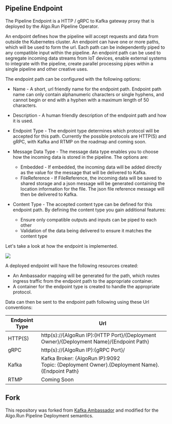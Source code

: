 ## Pipeline Endpoint

The Pipeline Endpoint is a HTTP / gRPC to Kafka gateway proxy that is deployed by the Algo.Run Pipeline Operator.

An endpoint defines how the pipeline will accept requests and data from outside the Kubernetes cluster. An endpoint can have one or more paths, which will be used to form the url. Each path can be independently piped to any compatible input within the pipeline. An endpoint path can be used to segregate incoming data streams from IoT devices, enable external systems to integrate with the pipeline, create parallel processing pipes within a single pipeline and other creative uses.

The endpoint path can be configured with the following options:

- Name - A short, url friendly name for the endpoint path. Endpoint path name can only contain alphanumeric characters or single hyphens, and cannot begin or end with a hyphen with a maximum length of 50 characters.
- Description - A human friendly description of the endpoint path and how it is used.
- Endpoint Type - The endpoint type determines which protocol will be accepted for this path. Currently the possible protocols are HTTP(S) and gRPC, with Kafka and RTMP on the roadmap and coming soon.
- Message Data Type - The message data type enables you to choose how the incoming data is stored in the pipeline. The options are:

	- Embedded - If embedded, the incoming data will be added directly as the value for the message that will be delivered to Kafka.
	- FileReference - If FileReference, the incoming data will be saved to shared storage and a json message will be generated containing the location information for the file. The json file reference message will then be delivered to Kafka.
- Content Type - The accepted content type can be defined for this endpoint path. By defining the content type you gain additional features:

	- Ensure only compatible outputs and inputs can be piped to each other
	- Validation of the data being delivered to ensure it matches the content type

Let's take a look at how the endpoint is implemented.

![](https://content.algohub.com/assets/Endpoint-Deployment.png)

A deployed endpoint will have the following resources created:

- An Ambassador mapping will be generated for the path, which routes ingress traffic from the endpoint path to the appropriate container.
- A container for the endpoint type is created to handle the appropriate protocol.

Data can then be sent to the endpoint path following using these Url conventions:

|Endpoint Type|Url|
| ------------ | ------------ |
|HTTP(S)|http(s)://{AlgoRun IP}:{HTTP Port}/{Deployment Owner}/{Deployment Name}/{Endpoint Path}|
|gRPC|http(s)://{AlgoRun IP}:{gRPC Port}/|
|Kafka|Kafka Broker: {AlgoRun IP}:9092<br>Topic: {Deployment Owner}.{Deployment Name}.{Endpoint Path}|
|RTMP|Coming Soon|

## Fork

This repository was forked from [Kafka Ambassador](https://github.com/AnchorFree/kafka-ambassador) and modified for the Algo.Run Pipeline Deployment semantics.